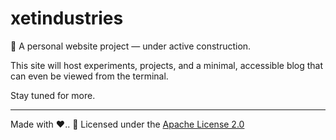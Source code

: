 # xetindustries

🚧 A personal website project — under active construction.

This site will host experiments, projects, and a minimal, accessible blog that can even be viewed from the terminal.

Stay tuned for more.

---

Made with ❤️..
📄 Licensed under the [Apache License 2.0](./LICENSE)  
